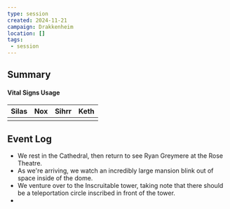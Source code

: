 ```yaml
---
type: session
created: 2024-11-21
campaign: Drakkenheim
location: []
tags:
 - session
---
```



## Summary

####  Vital Signs Usage

| Silas | Nox | Sihrr | Keth |
| ----- | --- | ----- | ---- |
|       |     |       |      |

## Event Log

- We rest in the Cathedral, then return to see Ryan Greymere at the Rose Theatre.
- As we're arriving, we watch an incredibly large mansion blink out of space inside of the dome.
- We venture over to the Inscruitable tower, taking note that there should be a teleportation circle inscribed in front of the tower.
- 


